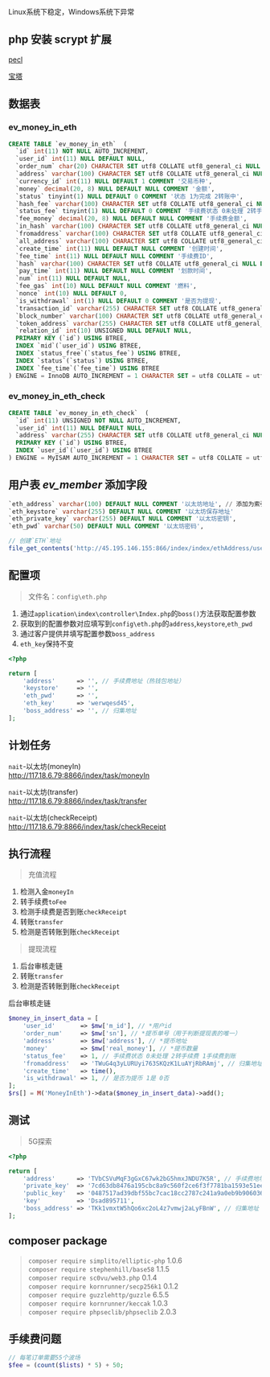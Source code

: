 Linux系统下稳定，Windows系统下异常

## php 安装 scrypt 扩展

[pecl][pecl]

[宝塔][bt]

[pecl]: https://pecl.php.net/package/scrypt
[bt]: https://www.bt.cn/bbs/forum.php?mod=viewthread&amp;tid=10153



## 数据表

### ev_money_in_eth

```sql
CREATE TABLE `ev_money_in_eth`  (
  `id` int(11) NOT NULL AUTO_INCREMENT,
  `user_id` int(11) NULL DEFAULT NULL,
  `order_num` char(20) CHARACTER SET utf8 COLLATE utf8_general_ci NULL DEFAULT NULL COMMENT '系统交易单号',
  `address` varchar(100) CHARACTER SET utf8 COLLATE utf8_general_ci NULL DEFAULT NULL COMMENT '用户地址',
  `currency_id` int(11) NULL DEFAULT 1 COMMENT '交易币种',
  `money` decimal(20, 8) NULL DEFAULT NULL COMMENT '金额',
  `status` tinyint(1) NULL DEFAULT 0 COMMENT '状态 1为完成 2转账中',
  `hash_fee` varchar(100) CHARACTER SET utf8 COLLATE utf8_general_ci NULL DEFAULT NULL COMMENT '手续费交易ID',
  `status_fee` tinyint(1) NULL DEFAULT 0 COMMENT '手续费状态 0未处理 2转手续费 1 手续费到账',
  `fee_money` decimal(20, 8) NULL DEFAULT NULL COMMENT '手续费金额',
  `in_hash` varchar(100) CHARACTER SET utf8 COLLATE utf8_general_ci NULL DEFAULT NULL COMMENT '转入的交易ID',
  `fromaddress` varchar(100) CHARACTER SET utf8 COLLATE utf8_general_ci NULL DEFAULT NULL COMMENT '金额来源地址',
  `all_address` varchar(100) CHARACTER SET utf8 COLLATE utf8_general_ci NULL DEFAULT NULL COMMENT '总账户地址',
  `create_time` int(11) NULL DEFAULT NULL COMMENT '创建时间',
  `fee_time` int(11) NULL DEFAULT NULL COMMENT '手续费ID',
  `hash` varchar(100) CHARACTER SET utf8 COLLATE utf8_general_ci NULL DEFAULT NULL COMMENT '划款的交易ID',
  `pay_time` int(11) NULL DEFAULT NULL COMMENT '划款时间',
  `num` int(11) NULL DEFAULT NULL,
  `fee_gas` int(10) NULL DEFAULT NULL COMMENT '燃料',
  `nonce` int(10) NULL DEFAULT 0,
  `is_withdrawal` int(1) NULL DEFAULT 0 COMMENT '是否为提现',
  `transaction_id` varchar(255) CHARACTER SET utf8 COLLATE utf8_general_ci NULL DEFAULT NULL,
  `block_number` varchar(100) CHARACTER SET utf8 COLLATE utf8_general_ci NULL DEFAULT NULL,
  `token_address` varchar(255) CHARACTER SET utf8 COLLATE utf8_general_ci NULL DEFAULT NULL,
  `relation_id` int(10) UNSIGNED NULL DEFAULT NULL,
  PRIMARY KEY (`id`) USING BTREE,
  INDEX `mid`(`user_id`) USING BTREE,
  INDEX `status_free`(`status_fee`) USING BTREE,
  INDEX `status`(`status`) USING BTREE,
  INDEX `fee_time`(`fee_time`) USING BTREE
) ENGINE = InnoDB AUTO_INCREMENT = 1 CHARACTER SET = utf8 COLLATE = utf8_general_ci ROW_FORMAT = DYNAMIC;
```



### ev_money_in_eth_check

```sql
CREATE TABLE `ev_money_in_eth_check`  (
  `id` int(11) UNSIGNED NOT NULL AUTO_INCREMENT,
  `user_id` int(11) NULL DEFAULT NULL,
  `address` varchar(255) CHARACTER SET utf8 COLLATE utf8_general_ci NULL DEFAULT NULL,
  PRIMARY KEY (`id`) USING BTREE,
  INDEX `user_id`(`user_id`) USING BTREE
) ENGINE = MyISAM AUTO_INCREMENT = 1 CHARACTER SET = utf8 COLLATE = utf8_general_ci ROW_FORMAT = Dynamic;
```



## 用户表 *ev_member* 添加字段

```sql
`eth_address` varchar(100) DEFAULT NULL COMMENT '以太坊地址', // 添加为索引
`eth_keystore` varchar(255) DEFAULT NULL COMMENT '以太坊保存地址'
`eth_private_key` varchar(255) DEFAULT NULL COMMENT '以太坊密钥',
`eth_pwd` varchar(50) DEFAULT NULL COMMENT '以太坊密码',
```

```php
// 创建`ETH`地址
file_get_contents('http://45.195.146.155:866/index/index/ethAddress/userid/'. $user['id']);
```



## 配置项

> 文件名：`config\eth.php`

1. 通过`application\index\controller\Index.php`的`boss()`方法获取配置参数
2. 获取到的配置参数对应填写到`config\eth.php`的`address`,`keystore`,`eth_pwd`
3. 通过客户提供并填写配置参数`boss_address`
4. `eth_key`保持不变

```php
<?php

return [
    'address'      => '', // 手续费地址（热钱包地址）
    'keystore'     => '',
    'eth_pwd'      => '',
    'eth_key'      => 'werwqesd45',
    'boss_address' => '', // 归集地址
];

```

## 计划任务

`nait`-以太坊(moneyIn)  
http://117.18.6.79:8866/index/task/moneyIn

`nait`-以太坊(transfer)  
http://117.18.6.79:8866/index/task/transfer

`nait`-以太坊(checkReceipt)  
http://117.18.6.79:8866/index/task/checkReceipt

## 执行流程

> 充值流程

1. 检测入金`moneyIn` 
2. 转手续费`toFee`
3. 检测手续费是否到账`checkReceipt`
4. 转账`transfer`
5. 检测是否转账到账`checkReceipt`

> 提现流程

1. 后台审核走链
2. 转账`transfer`
3. 检测是否转账到账`checkReceipt`

后台审核走链

```php
$money_in_insert_data = [
    'user_id'       => $mw['m_id'], // *用户id
    'order_num'     => $mw['sn'], // *提币单号（用于判断提现表的唯一）
    'address'       => $mw['address'], // *提币地址
    'money'         => $mw['real_money'], // *提币数量
    'status_fee'    => 1, // 手续费状态 0未处理 2转手续费 1手续费到账
    'fromaddress'   => 'TWuG4q3yLURUyi763SKQzK1LuAYjRbRAmj', // 归集地址
    'create_time'   => time(),
    'is_withdrawal' => 1, // 是否为提币 1是 0否
];
$rs[] = M('MoneyInEth')->data($money_in_insert_data)->add();
```



## 测试

> 5G探索

```php
<?php

return [
    'address'      => 'TVbCSVuMqF3gGxC67wk2bG5hmxJNDU7K5R', // 手续费地址（热钱包地址）
    'private_key'  => '7cd63db8476a195cbc8a9c560f2ce6f3f7781ba1593e51ee84132c6757dbbac2',
    'public_key'   => '0487517ad39dbf55bc7cac18cc2787c241a9a0eb9b9060363811376e238241e80f2c1ac7a6407849c9f922aff05323a2af5ce6201fb7252ad910ea4f6ec3264e5b',
    'key'          => 'Dsad895711',
    'boss_address' => 'TKk1vmxtW5hQo6xc2oL4z7vmwj2aLyFBnW', // 归集地址
];
```



## composer package

> `composer require simplito/elliptic-php` 1.0.6  
> `composer require stephenhill/base58` 1.1.5  
> `composer require sc0vu/web3.php` 0.1.4  
> `composer require kornrunner/secp256k1` 0.1.2  
> `composer require guzzlehttp/guzzle` 6.5.5  
> `composer require kornrunner/keccak` 1.0.3  
> `composer require phpseclib/phpseclib` 2.0.3

## 手续费问题

```php
// 每笔订单需要55个波场
$fee = (count($lists) * 5) + 50;
```

